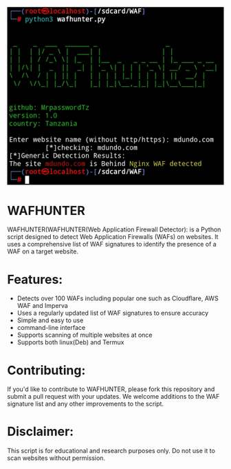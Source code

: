 <img src="https://github.com/MrpasswordTz/WAFHUNTER/blob/main/logo/waf.jpg" alt="Waf img">

# WAFHUNTER 

WAFHUNTER(WAFHUNTER(Web Application Firewall Detector): is a Python script designed to detect Web Application Firewalls (WAFs) on websites. It uses a comprehensive list of WAF signatures to identify the presence of a WAF on a target website.

# Features:
<ul>
  <li>Detects over 100 WAFs including popular one such as Cloudflare, AWS WAF and Imperva</li>
  <li>Uses a regularly updated list of WAF signatures to ensure accuracy</li>
  <li>Simple and easy to use</li>
  <li>command-line interface</li>
  <li>Supports scanning of multiple websites at once</li>
  <li>Supports both linux(Deb) and Termux </li>
</ul>

# Contributing:
If you'd like to contribute to WAFHUNTER, please fork this repository and submit a pull request with your updates. We welcome additions to the WAF signature list and any other improvements to the script.

# Disclaimer:
This script is for educational and research purposes only. Do not use it to scan websites without permission.
